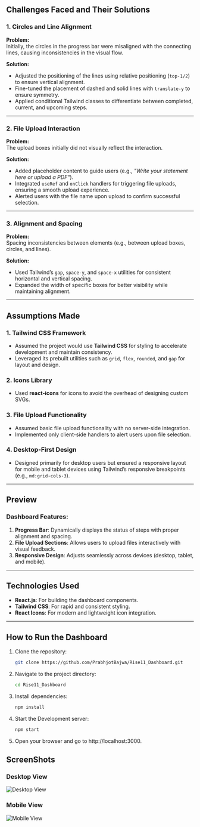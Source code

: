 

## Challenges Faced and Their Solutions

### 1. Circles and Line Alignment
**Problem:**  
Initially, the circles in the progress bar were misaligned with the connecting lines, causing inconsistencies in the visual flow.

**Solution:**  
- Adjusted the positioning of the lines using relative positioning (`top-1/2`) to ensure vertical alignment.
- Fine-tuned the placement of dashed and solid lines with `translate-y` to ensure symmetry.
- Applied conditional Tailwind classes to differentiate between completed, current, and upcoming steps.

---

### 2. File Upload Interaction
**Problem:**  
The upload boxes initially did not visually reflect the interaction.

**Solution:**  
- Added placeholder content to guide users (e.g., _"Write your statement here or upload a PDF"_).
- Integrated `useRef` and `onClick` handlers for triggering file uploads, ensuring a smooth upload experience.
- Alerted users with the file name upon upload to confirm successful selection.

---

### 3. Alignment and Spacing
**Problem:**  
Spacing inconsistencies between elements (e.g., between upload boxes, circles, and lines).

**Solution:**  
- Used Tailwind’s `gap`, `space-y`, and `space-x` utilities for consistent horizontal and vertical spacing.
- Expanded the width of specific boxes for better visibility while maintaining alignment.

---

## Assumptions Made

### 1. Tailwind CSS Framework
- Assumed the project would use **Tailwind CSS** for styling to accelerate development and maintain consistency.
- Leveraged its prebuilt utilities such as `grid`, `flex`, `rounded`, and `gap` for layout and design.

### 2. Icons Library
- Used **react-icons** for icons to avoid the overhead of designing custom SVGs.

### 3. File Upload Functionality
- Assumed basic file upload functionality with no server-side integration.
- Implemented only client-side handlers to alert users upon file selection.

### 4. Desktop-First Design
- Designed primarily for desktop users but ensured a responsive layout for mobile and tablet devices using Tailwind’s responsive breakpoints (e.g., `md:grid-cols-3`).

---

## Preview
### Dashboard Features:
1. **Progress Bar**: Dynamically displays the status of steps with proper alignment and spacing.
2. **File Upload Sections**: Allows users to upload files interactively with visual feedback.
3. **Responsive Design**: Adjusts seamlessly across devices (desktop, tablet, and mobile).

---

## Technologies Used
- **React.js**: For building the dashboard components.
- **Tailwind CSS**: For rapid and consistent styling.
- **React Icons**: For modern and lightweight icon integration.

---

## How to Run the Dashboard
1. Clone the repository:
   ```bash
   git clone https://github.com/PrabhjotBajwa/Rise11_Dashboard.git
2. Navigate to the project directory:
   ```bash
   cd Rise11_Dashboard
3. Install dependencies:
   ```bash
   npm install
4. Start the Development server:
   ```bash
   npm start
5. Open your browser and go to http://localhost:3000.

## ScreenShots
### Desktop View
![Desktop View](./src/screenshots/laptop_view_Rise11.png)


### Mobile View
![Mobile View](./src/screenshots/mobile_view_Rise11.png)

